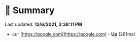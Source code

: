 # 📖 Summary
Last updated: **12/6/2021, 3:38:11 PM**

- `GET` [https://google.com](https://google.com) - **Up** (261ms)
